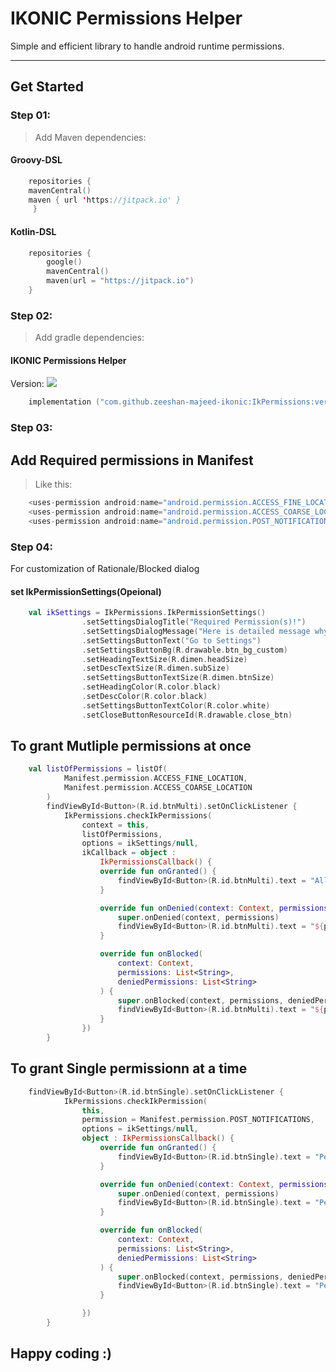 # IKONIC Permissions Helper

Simple and efficient library to handle android runtime permissions.

---

## **Get Started**

### Step 01:

> Add Maven dependencies:

#### Groovy-DSL

```kotlin 
    repositories {
	mavenCentral()
	maven { url 'https://jitpack.io' }
     }
```
#### Kotlin-DSL

```kotlin 
    repositories {
        google()
        mavenCentral()
        maven(url = "https://jitpack.io")
    }
```

### Step 02:

> Add gradle dependencies:

#### IKONIC Permissions Helper
Version: [![](https://jitpack.io/v/zeeshan-majeed-ikonic/IkPermissions.svg)](https://jitpack.io/#zeeshan-majeed-ikonic/IkPermissions)

```kotlin 
    implementation ("com.github.zeeshan-majeed-ikonic:IkPermissions:version")
```

### Step 03:

## Add Required permissions in Manifest

> Like this:

```kotlin 
    <uses-permission android:name="android.permission.ACCESS_FINE_LOCATION"/>
    <uses-permission android:name="android.permission.ACCESS_COARSE_LOCATION"/>
    <uses-permission android:name="android.permission.POST_NOTIFICATIONS"/>
```
### Step 04:

For customization of Rationale/Blocked dialog
#### set IkPermissionSettings(Opeional)

```kotlin 
    val ikSettings = IkPermissions.IkPermissionSettings()
                .setSettingsDialogTitle("Required Permission(s)!")
                .setSettingsDialogMessage("Here is detailed message why to give permission(s)..")
                .setSettingsButtonText("Go to Settings")
                .setSettingsButtonBg(R.drawable.btn_bg_custom)
                .setHeadingTextSize(R.dimen.headSize)
                .setDescTextSize(R.dimen.subSize)
                .setSettingsButtonTextSize(R.dimen.btnSize)
                .setHeadingColor(R.color.black)
                .setDescColor(R.color.black)
                .setSettingsButtonTextColor(R.color.white)
                .setCloseButtonResourceId(R.drawable.close_btn)
```

## To grant Mutliple permissions at once

```kotlin 
    val listOfPermissions = listOf(
            Manifest.permission.ACCESS_FINE_LOCATION,
            Manifest.permission.ACCESS_COARSE_LOCATION
        )
        findViewById<Button>(R.id.btnMulti).setOnClickListener {
            IkPermissions.checkIkPermissions(
                context = this,
                listOfPermissions,
                options = ikSettings/null,
                ikCallback = object :
                    IkPermissionsCallback() {
                    override fun onGranted() {
                        findViewById<Button>(R.id.btnMulti).text = "All permissions are Granted"
                    }

                    override fun onDenied(context: Context, permissions: List<String>) {
                        super.onDenied(context, permissions)
                        findViewById<Button>(R.id.btnMulti).text = "${permissions.size} Denied"
                    }

                    override fun onBlocked(
                        context: Context,
                        permissions: List<String>,
                        deniedPermissions: List<String>
                    ) {
                        super.onBlocked(context, permissions, deniedPermissions)
                        findViewById<Button>(R.id.btnMulti).text = "${permissions.size} Blocked"
                    }
                })
        }
```

## To grant Single permissionn at a time

```kotlin 
    findViewById<Button>(R.id.btnSingle).setOnClickListener {
            IkPermissions.checkIkPermission(
                this,
                permission = Manifest.permission.POST_NOTIFICATIONS,
                options = ikSettings/null,
                object : IkPermissionsCallback() {
                    override fun onGranted() {
                        findViewById<Button>(R.id.btnSingle).text = "Permission Granted"
                    }

                    override fun onDenied(context: Context, permissions: List<String>) {
                        super.onDenied(context, permissions)
                        findViewById<Button>(R.id.btnSingle).text = "Permission Denied"
                    }

                    override fun onBlocked(
                        context: Context,
                        permissions: List<String>,
                        deniedPermissions: List<String>
                    ) {
                        super.onBlocked(context, permissions, deniedPermissions)
                        findViewById<Button>(R.id.btnSingle).text = "Permission Blocked"
                    }

                })
        }
```

## Happy coding :)

